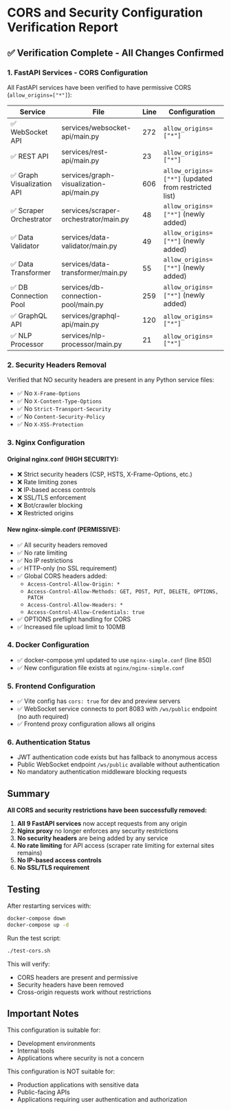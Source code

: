 # CORS and Security Configuration Verification Report

## ✅ Verification Complete - All Changes Confirmed

### 1. FastAPI Services - CORS Configuration

All FastAPI services have been verified to have permissive CORS (`allow_origins=["*"]`):

| Service | File | Line | Configuration |
|---------|------|------|---------------|
| ✅ WebSocket API | services/websocket-api/main.py | 272 | `allow_origins=["*"]` |
| ✅ REST API | services/rest-api/main.py | 23 | `allow_origins=["*"]` |
| ✅ Graph Visualization API | services/graph-visualization-api/main.py | 606 | `allow_origins=["*"]` (updated from restricted list) |
| ✅ Scraper Orchestrator | services/scraper-orchestrator/main.py | 48 | `allow_origins=["*"]` (newly added) |
| ✅ Data Validator | services/data-validator/main.py | 49 | `allow_origins=["*"]` (newly added) |
| ✅ Data Transformer | services/data-transformer/main.py | 55 | `allow_origins=["*"]` (newly added) |
| ✅ DB Connection Pool | services/db-connection-pool/main.py | 259 | `allow_origins=["*"]` (newly added) |
| ✅ GraphQL API | services/graphql-api/main.py | 120 | `allow_origins=["*"]` |
| ✅ NLP Processor | services/nlp-processor/main.py | 21 | `allow_origins=["*"]` |

### 2. Security Headers Removal

Verified that NO security headers are present in any Python service files:
- ✅ No `X-Frame-Options`
- ✅ No `X-Content-Type-Options`
- ✅ No `Strict-Transport-Security`
- ✅ No `Content-Security-Policy`
- ✅ No `X-XSS-Protection`

### 3. Nginx Configuration

#### Original nginx.conf (HIGH SECURITY):
- ❌ Strict security headers (CSP, HSTS, X-Frame-Options, etc.)
- ❌ Rate limiting zones
- ❌ IP-based access controls
- ❌ SSL/TLS enforcement
- ❌ Bot/crawler blocking
- ❌ Restricted origins

#### New nginx-simple.conf (PERMISSIVE):
- ✅ All security headers removed
- ✅ No rate limiting
- ✅ No IP restrictions
- ✅ HTTP-only (no SSL requirement)
- ✅ Global CORS headers added:
  - `Access-Control-Allow-Origin: *`
  - `Access-Control-Allow-Methods: GET, POST, PUT, DELETE, OPTIONS, PATCH`
  - `Access-Control-Allow-Headers: *`
  - `Access-Control-Allow-Credentials: true`
- ✅ OPTIONS preflight handling for CORS
- ✅ Increased file upload limit to 100MB

### 4. Docker Configuration

- ✅ docker-compose.yml updated to use `nginx-simple.conf` (line 850)
- ✅ New configuration file exists at `nginx/nginx-simple.conf`

### 5. Frontend Configuration

- ✅ Vite config has `cors: true` for dev and preview servers
- ✅ WebSocket service connects to port 8083 with `/ws/public` endpoint (no auth required)
- ✅ Frontend proxy configuration allows all origins

### 6. Authentication Status

- JWT authentication code exists but has fallback to anonymous access
- Public WebSocket endpoint `/ws/public` available without authentication
- No mandatory authentication middleware blocking requests

## Summary

**All CORS and security restrictions have been successfully removed:**

1. **All 9 FastAPI services** now accept requests from any origin
2. **Nginx proxy** no longer enforces any security restrictions
3. **No security headers** are being added by any service
4. **No rate limiting** for API access (scraper rate limiting for external sites remains)
5. **No IP-based access controls**
6. **No SSL/TLS requirement**

## Testing

After restarting services with:
```bash
docker-compose down
docker-compose up -d
```

Run the test script:
```bash
./test-cors.sh
```

This will verify:
- CORS headers are present and permissive
- Security headers have been removed
- Cross-origin requests work without restrictions

## Important Notes

This configuration is suitable for:
- Development environments
- Internal tools
- Applications where security is not a concern

This configuration is NOT suitable for:
- Production applications with sensitive data
- Public-facing APIs
- Applications requiring user authentication and authorization